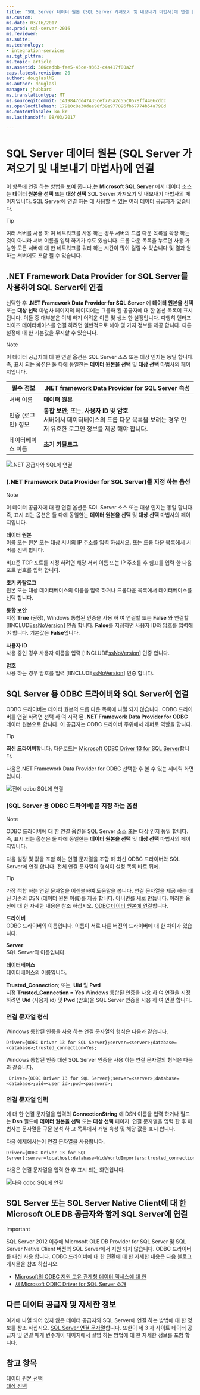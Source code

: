 ```yaml
---
title: "SQL Server 데이터 원본 (SQL Server 가져오기 및 내보내기 마법사)에 연결 | Microsoft Docs"
ms.custom: 
ms.date: 03/16/2017
ms.prod: sql-server-2016
ms.reviewer: 
ms.suite: 
ms.technology:
- integration-services
ms.tgt_pltfrm: 
ms.topic: article
ms.assetid: 386cedbb-fae5-45ce-9363-c4a417f80a2f
caps.latest.revision: 20
author: douglaslMS
ms.author: douglasl
manager: jhubbard
ms.translationtype: MT
ms.sourcegitcommit: 1419847dd47435cef775a2c55c0578ff4406cddc
ms.openlocfilehash: 17910c8e30dee98f39e977896fb67774b54a798d
ms.contentlocale: ko-kr
ms.lasthandoff: 08/03/2017

---
```

# <a name="connect-to-a-sql-server-data-source-sql-server-import-and-export-wizard"></a>SQL Server 데이터 원본 (SQL Server 가져오기 및 내보내기 마법사)에 연결
이 항목에 연결 하는 방법을 보여 줍니다.는 **Microsoft SQL Server** 에서 데이터 소스는 **데이터 원본을 선택** 또는 **대상 선택** SQL Server 가져오기 및 내보내기 마법사의 페이지입니다. SQL Server에 연결 하는 데 사용할 수 있는 여러 데이터 공급자가 있습니다.

> [!TIP]
> 여러 서버를 사용 하 여 네트워크를 사용 하는 경우 서버의 드롭 다운 목록을 확장 하는 것이 아니라 서버 이름을 입력 하기가 수도 있습니다. 드롭 다운 목록을 누르면 사용 가능한 모든 서버에 대 한 네트워크를 쿼리 하는 시간이 많이 걸릴 수 있습니다 및 결과 원하는 서버에도 포함 될 수 있습니다.

## <a name="connect-to-sql-server-with-the-net-framework-data-provider-for-sql-server"></a>.NET Framework Data Provider for SQL Server를 사용하여 SQL Server에 연결 
선택한 후 **.NET Framework Data Provider for SQL Server** 에 **데이터 원본을 선택** 또는 **대상 선택** 마법사 페이지의 페이지에는 그룹화 된 공급자에 대 한 옵션 목록이 표시 됩니다. 이들 중 대부분은 이해 하기 어려운 이름 및 생소 한 설정입니다. 다행히 엔터프라이즈 데이터베이스를 연결 하려면 일반적으로 해야 몇 가지 정보를 제공 합니다. 다른 설정에 대 한 기본값을 무시할 수 있습니다.

> [!NOTE]
> 이 데이터 공급자에 대 한 연결 옵션은 SQL Server 소스 또는 대상 인지는 동일 합니다. 즉, 표시 되는 옵션은 둘 다에 동일한는 **데이터 원본을 선택** 및 **대상 선택** 마법사의 페이지입니다.

|필수 정보|.NET framework Data Provider for SQL Server 속성|
|---|---|
|서버 이름|**데이터 원본**|
|인증 (로그인) 정보|**통합 보안**; 또는, **사용자 ID** 및 **암호**<br/>서버에서 데이터베이스의 드롭 다운 목록을 보려는 경우 먼저 유효한 로그인 정보를 제공 해야 합니다.|
|데이터베이스 이름|**초기 카탈로그**|

![.NET 공급자와 SQL에 연결](../../integration-services/import-export-data/media/connect-to-sql-with-net-provider.jpg)

### <a name="options-to-specify-net-framework-data-provider-for-sql-server"></a>(.NET Framework Data Provider for SQL Server)를 지정 하는 옵션

> [!NOTE]
> 이 데이터 공급자에 대 한 연결 옵션은 SQL Server 소스 또는 대상 인지는 동일 합니다. 즉, 표시 되는 옵션은 둘 다에 동일한는 **데이터 원본을 선택** 및 **대상 선택** 마법사의 페이지입니다.

**데이터 원본**  
 이름 또는 원본 또는 대상 서버의 IP 주소를 입력 하십시오. 또는 드롭 다운 목록에서 서버를 선택 합니다.  
 
 비표준 TCP 포트를 지정 하려면 해당 서버 이름 또는 IP 주소를 후 쉼표를 입력 한 다음 포트 번호를 입력 합니다.
 
 **초기 카탈로그**  
 원본 또는 대상 데이터베이스의 이름을 입력 하거나 드롭다운 목록에서 데이터베이스를 선택 합니다.  
  
 **통합 보안**  
 지정 **True** (권장), Windows 통합된 인증을 사용 하 여 연결할 또는 **False** 와 연결할 [!INCLUDE[ssNoVersion](../../includes/ssnoversion-md.md)] 인증 합니다. **False**를 지정하면 사용자 ID와 암호를 입력해야 합니다. 기본값은 **False**입니다.  
  
 **사용자 ID**  
 사용 중인 경우 사용자 이름을 입력 [!INCLUDE[ssNoVersion](../../includes/ssnoversion-md.md)] 인증 합니다.  
  
 **암호**  
 사용 하는 경우 암호를 입력 [!INCLUDE[ssNoVersion](../../includes/ssnoversion-md.md)] 인증 합니다.  

## <a name="connect-to-sql-server-with-the-odbc-driver-for-sql-server"></a>SQL Server 용 ODBC 드라이버와 SQL Server에 연결 
ODBC 드라이버는 데이터 원본의 드롭 다운 목록에 나열 되지 않습니다. ODBC 드라이버를 연결 하려면 선택 하 여 시작 된 **.NET Framework Data Provider for ODBC** 데이터 원본으로 합니다. 이 공급자는 ODBC 드라이버 주위에서 래퍼로 역할을 합니다.

> [!TIP]
> **최신 드라이버**합니다. 다운로드는 [Microsoft ODBC Driver 13 for SQL Server](https://www.microsoft.com/download/details.aspx?id=53339)합니다.

다음은.NET Framework Data Provider for ODBC 선택한 후 볼 수 있는 제네릭 화면입니다.

![전에 odbc SQL에 연결](../../integration-services/import-export-data/media/connect-to-sql-with-odbc-before.jpg)

### <a name="options-to-specify-odbc-driver-for-sql-server"></a>(SQL Server 용 ODBC 드라이버)를 지정 하는 옵션

> [!NOTE]
> ODBC 드라이버에 대 한 연결 옵션을 SQL Server 소스 또는 대상 인지 동일 합니다. 즉, 표시 되는 옵션은 둘 다에 동일한는 **데이터 원본을 선택** 및 **대상 선택** 마법사의 페이지입니다.

다음 설정 및 값을 포함 하는 연결 문자열을 조합 하 최신 ODBC 드라이버와 SQL Server에 연결 합니다. 전체 연결 문자열의 형식이 설정 목록 바로 뒤에.

> [!TIP]
> 가장 적합 하는 연결 문자열을 어셈블하여 도움말을 봅니다. 연결 문자열을 제공 하는 대신 기존의 DSN (데이터 원본 이름)를 제공 합니다. 아니면를 새로 만듭니다. 이러한 옵션에 대 한 자세한 내용은 참조 하십시오. [ODBC 데이터 원본에 연결](../../integration-services/import-export-data/connect-to-an-odbc-data-source-sql-server-import-and-export-wizard.md)합니다.

**드라이버**  
ODBC 드라이버의 이름입니다. 이름이 서로 다른 버전의 드라이버에 대 한 차이가 있습니다.

**Server**  
SQL Server의 이름입니다.

**데이터베이스**  
데이터베이스의 이름입니다.  

**Trusted_Connection**; 또는, **Uid** 및 **Pwd**  
지정 **Trusted_Connection = Yes** Windows 통합된 인증을 사용 하 여 연결을 지정 하려면 **Uid** (사용자 id) 및 **Pwd** (암호)을 SQL Server 인증을 사용 하 여 연결 합니다.

### <a name="connection-string-format"></a>연결 문자열 형식
Windows 통합된 인증을 사용 하는 연결 문자열의 형식은 다음과 같습니다.

    Driver={ODBC Driver 13 for SQL Server};server=<server>;database=<database>;trusted_connection=Yes;

Windows 통합된 인증 대신 SQL Server 인증을 사용 하는 연결 문자열의 형식은 다음과 같습니다.

     Driver={ODBC Driver 13 for SQL Server};server=<server>;database=<database>;uid=<user id>;pwd=<password>;

### <a name="enter-the-connection-string"></a>연결 문자열 입력
에 대 한 연결 문자열을 입력의 **ConnectionString** 에 DSN 이름을 입력 하거나 필드는 **Dsn** 필드에 **데이터 원본을 선택** 또는 **대상 선택** 페이지. 연결 문자열을 입력 한 후 마법사는 문자열을 구문 분석 하 고 목록에서 개별 속성 및 해당 값을 표시 합니다.

다음 예제에서는이 연결 문자열을 사용합니다.

    Driver={ODBC Driver 13 for SQL Server};server=localhost;database=WideWorldImporters;trusted_connection=Yes;

다음은 연결 문자열을 입력 한 후 표시 되는 화면입니다.

![다음 odbc SQL에 연결](../../integration-services/import-export-data/media/connect-to-sql-with-odbc-after.jpg)

## <a name="connect-to-sql-server-with-the-microsoft-ole-db-provider-for-sql-server-or-sql-server-native-client"></a>SQL Server 또는 SQL Server Native Client에 대 한 Microsoft OLE DB 공급자와 함께 SQL Server에 연결

> [!IMPORTANT]
> SQL Server 2012 이후에 Microsoft OLE DB Provider for SQL Server 및 SQL Server Native Client 버전의 SQL Server에서 지원 되지 않습니다. ODBC 드라이버를 대신 사용 합니다. ODBC 드라이버에 대 한 전환에 대 한 자세한 내용은 다음 블로그 게시물을 참조 하십시오.
>   -   [Microsoft의 ODBC 지원 고유 관계형 데이터 액세스에 대 한](https://blogs.msdn.microsoft.com/sqlnativeclient/2011/08/29/microsoft-is-aligning-with-odbc-for-native-relational-data-access/)
>   -   [새 Microsoft ODBC Driver for SQL Server 소개](https://blogs.msdn.microsoft.com/sqlnativeclient/2013/01/23/introducing-the-new-microsoft-odbc-drivers-for-sql-server/)

## <a name="other-data-providers-and-more-info"></a>다른 데이터 공급자 및 자세한 정보
여기에 나열 되어 있지 않은 데이터 공급자와 SQL Server에 연결 하는 방법에 대 한 정보를 참조 하십시오. [SQL Server 연결 문자열](https://www.connectionstrings.com/sql-server/)합니다. 또한이 제 3 자 사이트 데이터 공급자 및 연결 매개 변수가이 페이지에서 설명 하는 방법에 대 한 자세한 정보를 포함 합니다.

## <a name="see-also"></a>참고 항목
[데이터 원본 선택](../../integration-services/import-export-data/choose-a-data-source-sql-server-import-and-export-wizard.md)  
[대상 선택](../../integration-services/import-export-data/choose-a-destination-sql-server-import-and-export-wizard.md)



